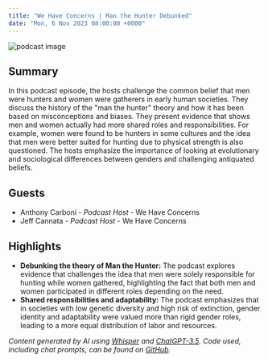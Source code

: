 ```yaml
---
title: "We Have Concerns | Man the Hunter Debunked"
date: "Mon, 6 Nov 2023 08:00:00 +0000"
---
```


![podcast image](https://image.simplecastcdn.com/images/6ec29d2d-a753-4f2b-997d-c1dc3e018bd5/5cd18fb1-8aa5-42be-ba22-c9c1b29b850f/3000x3000/1424906936-artwork.jpg?aid=rss_feed)

## Summary

In this podcast episode, the hosts challenge the common belief that men were hunters and women were gatherers in early human societies. They discuss the history of the "man the hunter" theory and how it has been based on misconceptions and biases. They present evidence that shows men and women actually had more shared roles and responsibilities. For example, women were found to be hunters in some cultures and the idea that men were better suited for hunting due to physical strength is also questioned. The hosts emphasize the importance of looking at evolutionary and sociological differences between genders and challenging antiquated beliefs.

## Guests

- Anthony Carboni - _Podcast Host_ - We Have Concerns
- Jeff Cannata - _Podcast Host_ - We Have Concerns

## Highlights

- **Debunking the theory of Man the Hunter:** The podcast explores evidence that challenges the idea that men were solely responsible for hunting while women gathered, highlighting the fact that both men and women participated in different roles depending on the need.
- **Shared responsibilities and adaptability:** The podcast emphasizes that in societies with low genetic diversity and high risk of extinction, gender identity and adaptability were valued more than rigid gender roles, leading to a more equal distribution of labor and resources.

_Content generated by AI using [Whisper](https://openai.com/research/whisper) and [ChatGPT-3.5](https://openai.com/blog/chatgpt). Code used, including chat prompts, can be found on [GitHub](https://github.com/dustinbrownman/podcast-parser/blob/main/app/functions.py)._
